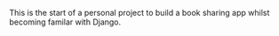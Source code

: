 This is the start of a personal project to build a book sharing app whilst becoming familar with Django.